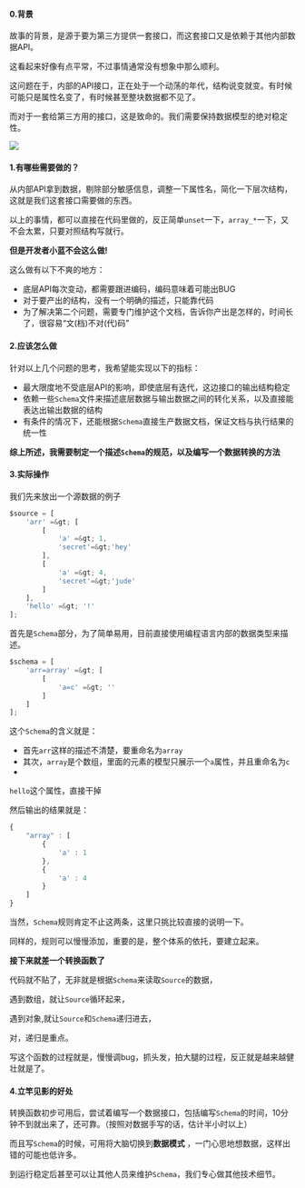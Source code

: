 #### 0.背景
故事的背景，是源于要为第三方提供一套接口，而这套接口又是依赖于其他内部数据API。

这看起来好像有点平常，不过事情通常没有想象中那么顺利。

这问题在于，内部的API接口，正在处于一个动荡的年代，结构说变就变。有时候可能只是属性名变了，有时候甚至整块数据都不见了。

而对于一套给第三方用的接口，这是致命的。我们需要保持数据模型的绝对稳定性。

![](http://www.lanhao.name/img/upload/fake_api.png)

#### 1.有哪些需要做的？
从内部API拿到数据，剔除部分敏感信息，调整一下属性名，简化一下层次结构，这就是我们这套接口需要做的东西。

以上的事情，都可以直接在代码里做的，反正简单`unset`一下，`array_*`一下，又不会太累，只要对照结构写就行。

**但是开发者小蓝不会这么做!** 

这么做有以下不爽的地方：

- 底层API每次变动，都需要跟进编码，编码意味着可能出BUG
- 对于要产出的结构，没有一个明确的描述，只能靠代码
- 为了解决第二个问题，需要专门维护这个文档，告诉你产出是怎样的，时间长了，很容易“文(档)不对(代)码”

#### 2.应该怎么做
针对以上几个问题的思考，我希望能实现以下的指标：

- 最大限度地不受底层API的影响，即使底层有迭代，这边接口的输出结构稳定
- 依赖一些`Schema`文件来描述底层数据与输出数据之间的转化关系，以及直接能表达出输出数据的结构
- 有条件的情况下，还能根据`Schema`直接生产数据文档，保证文档与执行结果的统一性

**综上所述，我需要制定一个描述`Schema`的规范，以及编写一个数据转换的方法** 
#### 3.实际操作
我们先来放出一个源数据的例子

```javascript
$source = [
    'arr' =&gt; [
        [
            'a' =&gt; 1,
            'secret'=&gt;'hey'
        ],
        [
            'a' =&gt; 4,
            'secret'=&gt;'jude'
        ]
    ],
    'hello' =&gt; '!'
];
```

首先是`Schema`部分，为了简单易用，目前直接使用编程语言内部的数据类型来描述。

```javascript
$schema = [
    'arr=array' =&gt; [
        [
            'a=c' =&gt; ''
        ]
    ]
];
```

这个`Schema`的含义就是：

- 首先`arr`这样的描述不清楚，要重命名为`array`
- 其次，`array`是个数组，里面的元素的模型只展示一个`a`属性，并且重命名为`c`
- 
`hello`这个属性，直接干掉

然后输出的结果就是：

```javascript
{
    "array" : [
        {
            'a' : 1
        },
        {
            'a' : 4
        }
    ]
}
```

当然，`Schema`规则肯定不止这两条，这里只挑比较直接的说明一下。

同样的，规则可以慢慢添加，重要的是，整个体系的依托，要建立起来。

**接下来就差一个转换函数了** 

代码就不贴了，无非就是根据`Schema`来读取`Source`的数据，

遇到数组，就让`Source`循环起来，

遇到对象,就让`Source`和`Schema`递归进去，

对，递归是重点。

写这个函数的过程就是，慢慢调bug，抓头发，拍大腿的过程，反正就是越来越健壮就是了。
#### 4.立竿见影的好处
转换函数初步可用后，尝试着编写一个数据接口，包括编写`Schema`的时间，10分钟不到就出来了，还可靠。（按照对数据手写的话，估计半小时以上）

而且写`Schema`的时候，可用将大脑切换到**数据模式** ，一门心思地想数据，这样出错的可能也低许多。

到运行稳定后甚至可以让其他人员来维护`Schema`，我们专心做其他技术细节。
